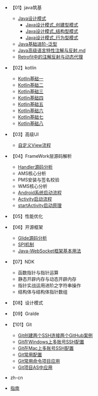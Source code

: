 
* 【01】java筑基
  * [Java设计模式](/【01】java筑基/Java设计模式/_sidebar.md) 
    * [Java设计模式_创建型模式](/【01】java筑基/Java设计模式/Java设计模式_创建型模式.md)
    * [Java设计模式_结构型模式](/【01】java筑基/Java设计模式/Java设计模式_结构型模式.md)
    * [Java设计模式_行为型模式](/【01】java筑基/Java设计模式/Java设计模式_行为型模式.md)
  * [Java基础进阶-泛型](/【01】java筑基/Java基础进阶-泛型.md)
  * [Java高级语言特性注解与反射.md](/【01】java筑基/Java高级语言特性注解与反射.md)
  * [Retrofit中的注解反射与动态代理](/【01】java筑基/Retrofit中的注解反射与动态代理.md)
  
* 【02】kotlin
  * [Kotlin基础一](/【02】kotlin/Kotlin基础一.md)
  * [Kotlin基础二](/【02】kotlin/Kotlin基础二.md)
  * [Kotlin基础三](/【02】kotlin/Kotlin基础三.md)
  * [Kotlin基础四](/【02】kotlin/Kotlin基础四.md)
  * [Kotlin基础五](/【02】kotlin/Kotlin基础五.md)
  * [Kotlin基础六](/【02】kotlin/Kotlin基础六.md)
  * [Kotlin基础七](/【02】kotlin/Kotlin基础七.md)
  * [Kotlin基础八](/【02】kotlin/Kotlin基础八.md)


* 【03】高级UI
  * [自定义View流程](/【03】高级UI/自定义View流程.md)
* 【04】FrameWork层源码解析
  
  * [ Handler源码分析](/【04】FrameWork层源码解析/Handler源码分析.md)
  * AMS核心分析
  * PMS安装与签名校验
  * WMS核心分析 
  * [Android系统启动流程](/【04】FrameWork层源码解析/Android系统启动流程.md)
  * [Activity启动流程](/【04】FrameWork层源码解析/Activity启动流程.md)
  * [startActivity启动原理](/【04】FrameWork层源码解析/Activity启动流程.md)
* 【05】性能优化
* 【06】开源框架
  * [Glide源码分析](/【06】开源框架/Glide源码分析.md)
  * [SPI机制](/【06】开源框架/SPI机制.md)
  * [Java-WebSocket框架基本用法](/【06】开源框架/Java-WebSocket框架基本用法.md)
* 【07】NDK
  * 函数指针与指针运算
  * 静态开辟内存与动态开辟内存
  * 指针实战运用进阶之字符串操作
  * 结构体与结构体指针数组
* 【08】设计模式
* 【09】Gralde
* 【101】Git
  * [Git创建两个SSH连接两个GitHub案例](/【101】Git/Git创建两个SSH连接两个GitHub案例.md)
  * [Git在Windows上多账号SSH配置](/【101】Git/Git在Windows上多账号SSH配置.md)
  * [Git在Mac上多账号SSH配置](/【101】Git/Git在Mac上多账号SSH配置.md)
  * [Git常用配置](/【101】Git/Git常用配置.md)
  * [Git常用命令项目应用](/【101】Git/Git常用命令项目应用.md)
  * [Git项目AS中应用](/【101】Git/Git项目AS中应用.md)
* zh-cn
* [指南](/guide.md)

